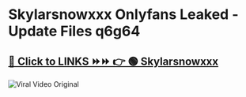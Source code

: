 
 # Skylarsnowxxx Onlyfans Leaked - Update Files q6g64

## <h2><a href="https://clipsfans.com/Skylarsnowxxx&ref=git">🔗 Click to LINKS ⏩⏩ 👉 🟢 Skylarsnowxxx </a></h2>

<a href="https://clipsfans.com/Skylarsnowxxx&ref=git" rel="nofollow" data-target="animated-image.originalLink"><img src="https://i.ibb.co.com/xMMVF88/686577567.gif" alt="Viral Video Original" style="max-width: 100%; display: inline-block;" data-target="animated-image.originalImage"></a>

